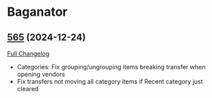 # Baganator

## [565](https://github.com/Baganator/Baganator/tree/565) (2024-12-24)
[Full Changelog](https://github.com/Baganator/Baganator/compare/564...565) 

- Categories: Fix grouping/ungrouping items breaking transfer when opening vendors  
- Fix transfers not moving all category items if Recent category just cleared  
